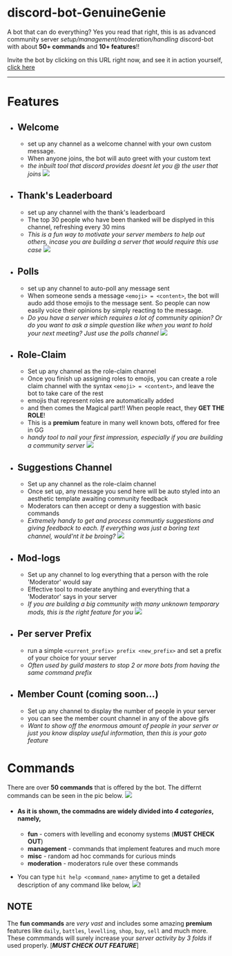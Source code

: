 # discord-bot-GenuineGenie

A bot that can do everything? Yes you read that right, this is as advanced community server _setup/management/moderation/handling_ discord-bot with about **50+ commands** and **10+ features**!!

Invite the bot by clicking on this URL right now, and see it in action yourself, [click here](https://discord.com/api/oauth2/authorize?client_id=786230987964809257&permissions=8&scope=bot)

---

# Features

-   ## Welcome

    -   set up any channel as a welcome channel with your own custom message.
    -   When anyone joins, the bot will auto greet with your custom text
    -   _the inbuilt tool that discord provides doesnt let you @ the user that joins_
        ![](./gifs/welcome.gif)

-   ## Thank's Leaderboard

    -   set up any channel with the thank's leaderboard
    -   The top 30 people who have been thanked will be displyed in this channel, refreshing every 30 mins
    -   _This is a fun way to motivate your server members to help out others, incase you are building a server that would require this use case_
        ![](./gifs/thanks.gif)

-   ## Polls

    -   set up any channel to auto-poll any message sent
    -   When someone sends a message `<emoji> = <content>`, the bot will audo add those emojis to the message sent. So people can now easily voice their opinions by simply reacting to the message.
    -   _Do you have a server which requires a lot of community opinion? Or do you want to ask a simple question like when you want to hold your next meeting? Just use the polls channel_
        ![](./gifs/polls.gif)

-   ## Role-Claim

    -   Set up any channel as the role-claim channel
    -   Once you finish up assigning roles to emojis, you can create a role claim channel with the syntax `<emoji> = <content>`, and leave the bot to take care of the rest
    -   emojis that represent roles are automatically added
    -   and then comes the Magical part!! When people react, they **GET THE ROLE**!
    -   This is a **premium** feature in many well known bots, offered for free in GG
    -   _handy tool to nail your first impression, especially if you are building a community server_
        ![](./gifs/role-claim.gif)

-   ## Suggestions Channel

    -   Set up any channel as the role-claim channel
    -   Once set up, any message you send here will be auto styled into an aesthetic template awaiting community feedback
    -   Moderators can then accept or deny a suggestion with basic commands
    -   _Extremely handy to get and process communtiy suggestions and giving feedback to each. If everything was just a boring text channel, would'nt it be broing?_
        ![](./gifs/suggestions.gif)

-   ## Mod-logs

    -   Set up any channel to log everything that a person with the role 'Moderator' would say
    -   Effective tool to moderate anything and everything that a 'Moderator' says in your server
    -   _If you are building a big community with many unknown temporary mods, this is the right feature for you_
        ![](./gifs/modlogs.gif)

-   ## Per server Prefix

    -   run a simple `<current_prefix> prefix <new_prefix>` and set a prefix of your choice for youur server
    -   _Often used by guild masters to stop 2 or more bots from having the same command prefix_

-   ## Member Count (coming soon...)

    -   Set up any channel to display the number of people in your server
    -   you can see the member count channel in any of the above gifs
    -   _Want to show off the enormous amount of people in your server or just you know display useful information, then this is your goto feature_

# Commands

There are over **50 commands** that is offered by the bot. The differnt commands can be seen in the pic below.
![](./pictures/screenshots/help-command.png)

-   #### As it is shown, the commadns are widely divided into _4 categories_, namely,

    -   **fun** - comers with levelling and economy systems (**MUST CHECK OUT**)
    -   **management** - commands that implement features and much more
    -   **misc** - random ad hoc commands for curious minds
    -   **moderation** - moderators rule over these commands

-   You can type `hit help <command_name>` anytime to get a detailed description of any command like below,
    ![](./pictures/screenshots/sample-command.png)!

## **NOTE**

The **fun commands** are _very vast_ and includes some amazing **premium** features like `daily`, `battles`, `levelling`, `shop`, `buy`, `sell` and much more. These commmands will surely increase your _server activity by 3 folds_ if used properly. [_**MUST CHECK OUT FEATURE**_]
